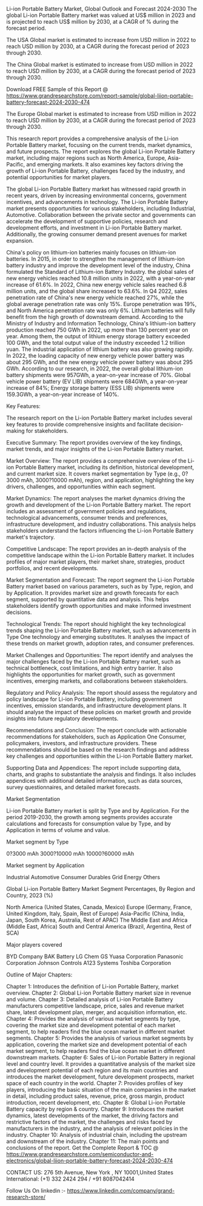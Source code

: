 Li-ion Portable Battery Market, Global Outlook and Forecast 2024-2030
The global Li-ion Portable Battery market was valued at US$ million in 2023 and is projected to reach US$ million by 2030, at a CAGR of % during the forecast period.

The USA Global market is estimated to increase from USD million in 2022 to reach USD million by 2030, at a CAGR during the forecast period of 2023 through 2030.

The China Global market is estimated to increase from USD million in 2022 to reach USD million by 2030, at a CAGR during the forecast period of 2023 through 2030.

Download FREE Sample of this Report @ https://www.grandresearchstore.com/report-sample/global-liion-portable-battery-forecast-2024-2030-474

The Europe Global market is estimated to increase from USD million in 2022 to reach USD million by 2030, at a CAGR during the forecast period of 2023 through 2030.

This research report provides a comprehensive analysis of the Li-ion Portable Battery market, focusing on the current trends, market dynamics, and future prospects. The report explores the global Li-ion Portable Battery market, including major regions such as North America, Europe, Asia-Pacific, and emerging markets. It also examines key factors driving the growth of Li-ion Portable Battery, challenges faced by the industry, and potential opportunities for market players.

The global Li-ion Portable Battery market has witnessed rapid growth in recent years, driven by increasing environmental concerns, government incentives, and advancements in technology. The Li-ion Portable Battery market presents opportunities for various stakeholders, including Industrial, Automotive. Collaboration between the private sector and governments can accelerate the development of supportive policies, research and development efforts, and investment in Li-ion Portable Battery market. Additionally, the growing consumer demand present avenues for market expansion.

China's policy on lithium-ion batteries mainly focuses on lithium-ion batteries. In 2015, in order to strengthen the management of lithium-ion battery industry and improve the development level of the industry, China formulated the Standard of Lithium-ion Battery Industry. the global sales of new energy vehicles reached 10.8 million units in 2022, with a year-on-year increase of 61.6%. In 2022, China new energy vehicle sales reached 6.8 million units, and the global share increased to 63.6%. In Q4 2022, sales penetration rate of China's new energy vehicle reached 27%, while the global average penetration rate was only 15%. Europe penetration was 19%, and North America penetration rate was only 6%. Lithium batteries will fully benefit from the high growth of downstream demand. According to the Ministry of Industry and Information Technology, China's lithium-ion battery production reached 750 GWh in 2022, up more than 130 percent year on year. Among them, the output of lithium energy storage battery exceeded 100 GWh, and the total output value of the industry exceeded 1.2 trillion yuan. The industrial application of lithium battery was also growing rapidly. In 2022, the loading capacity of new energy vehicle power battery was about 295 GWh, and the new energy vehicle power battery was about 295 GWh. According to our research, in 2022, the overall global lithium-ion battery shipments were 957GWh, a year-on-year increase of 70%. Global vehicle power battery (EV LIB) shipments were 684GWh, a year-on-year increase of 84%; Energy storage battery (ESS LIB) shipments were 159.3GWh, a year-on-year increase of 140%.

Key Features:

The research report on the Li-ion Portable Battery market includes several key features to provide comprehensive insights and facilitate decision-making for stakeholders.

Executive Summary: The report provides overview of the key findings, market trends, and major insights of the Li-ion Portable Battery market.

Market Overview: The report provides a comprehensive overview of the Li-ion Portable Battery market, including its definition, historical development, and current market size. It covers market segmentation by Type (e.g., 0?3000 mAh, 3000?10000 mAh), region, and application, highlighting the key drivers, challenges, and opportunities within each segment.

Market Dynamics: The report analyses the market dynamics driving the growth and development of the Li-ion Portable Battery market. The report includes an assessment of government policies and regulations, technological advancements, consumer trends and preferences, infrastructure development, and industry collaborations. This analysis helps stakeholders understand the factors influencing the Li-ion Portable Battery market's trajectory.

Competitive Landscape: The report provides an in-depth analysis of the competitive landscape within the Li-ion Portable Battery market. It includes profiles of major market players, their market share, strategies, product portfolios, and recent developments.

Market Segmentation and Forecast: The report segment the Li-ion Portable Battery market based on various parameters, such as by Type, region, and by Application. It provides market size and growth forecasts for each segment, supported by quantitative data and analysis. This helps stakeholders identify growth opportunities and make informed investment decisions.

Technological Trends: The report should highlight the key technological trends shaping the Li-ion Portable Battery market, such as advancements in Type One technology and emerging substitutes. It analyses the impact of these trends on market growth, adoption rates, and consumer preferences.

Market Challenges and Opportunities: The report identify and analyses the major challenges faced by the Li-ion Portable Battery market, such as technical bottleneck, cost limitations, and high entry barrier. It also highlights the opportunities for market growth, such as government incentives, emerging markets, and collaborations between stakeholders.

Regulatory and Policy Analysis: The report should assess the regulatory and policy landscape for Li-ion Portable Battery, including government incentives, emission standards, and infrastructure development plans. It should analyse the impact of these policies on market growth and provide insights into future regulatory developments.

Recommendations and Conclusion: The report conclude with actionable recommendations for stakeholders, such as Application One Consumer, policymakers, investors, and infrastructure providers. These recommendations should be based on the research findings and address key challenges and opportunities within the Li-ion Portable Battery market.

Supporting Data and Appendices: The report include supporting data, charts, and graphs to substantiate the analysis and findings. It also includes appendices with additional detailed information, such as data sources, survey questionnaires, and detailed market forecasts.

Market Segmentation

Li-ion Portable Battery market is split by Type and by Application. For the period 2019-2030, the growth among segments provides accurate calculations and forecasts for consumption value by Type, and by Application in terms of volume and value.

Market segment by Type

0?3000 mAh
3000?10000 mAh
10000?60000 mAh

Market segment by Application

Industrial
Automotive
Consumer Durables
Grid Energy
Others

Global Li-ion Portable Battery Market Segment Percentages, By Region and Country, 2023 (%)

North America (United States, Canada, Mexico)
Europe (Germany, France, United Kingdom, Italy, Spain, Rest of Europe)
Asia-Pacific (China, India, Japan, South Korea, Australia, Rest of APAC)
The Middle East and Africa (Middle East, Africa)
South and Central America (Brazil, Argentina, Rest of SCA)

Major players covered

BYD Company
BAK Battery
LG Chem
GS Yuasa Corporation
Panasonic Corporation
Johnson Controls
A123 Systems
Toshiba Corporation

Outline of Major Chapters:

Chapter 1: Introduces the definition of Li-ion Portable Battery, market overview.
Chapter 2: Global Li-ion Portable Battery market size in revenue and volume.
Chapter 3: Detailed analysis of Li-ion Portable Battery manufacturers competitive landscape, price, sales and revenue market share, latest development plan, merger, and acquisition information, etc.
Chapter 4: Provides the analysis of various market segments by type, covering the market size and development potential of each market segment, to help readers find the blue ocean market in different market segments.
Chapter 5: Provides the analysis of various market segments by application, covering the market size and development potential of each market segment, to help readers find the blue ocean market in different downstream markets.
Chapter 6: Sales of Li-ion Portable Battery in regional level and country level. It provides a quantitative analysis of the market size and development potential of each region and its main countries and introduces the market development, future development prospects, market space of each country in the world.
Chapter 7: Provides profiles of key players, introducing the basic situation of the main companies in the market in detail, including product sales, revenue, price, gross margin, product introduction, recent development, etc.
Chapter 8: Global Li-ion Portable Battery capacity by region & country.
Chapter 9: Introduces the market dynamics, latest developments of the market, the driving factors and restrictive factors of the market, the challenges and risks faced by manufacturers in the industry, and the analysis of relevant policies in the industry.
Chapter 10: Analysis of industrial chain, including the upstream and downstream of the industry.
Chapter 11: The main points and conclusions of the report.
Get the Complete Report & TOC @ https://www.grandresearchstore.com/semiconductor-and-electronics/global-liion-portable-battery-forecast-2024-2030-474

CONTACT US:
276 5th Avenue, New York , NY 10001,United States
International: (+1) 332 2424 294 / +91 8087042414

Follow Us On linkedin :- https://www.linkedin.com/company/grand-research-store/
